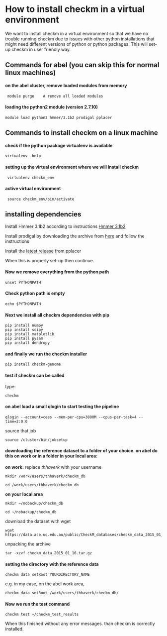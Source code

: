 # How to install checkm in a virtual environment

We want to install checkm in a virtual environment so that we have no trouble running checkm due to issues with other python installations that might need different versions of python or python packages.
This will set-up checkm in user friendly way.

## Commands for abel (you can skip this for normal linux machines)

#### on the abel cluster, remove loaded modules from memory
```
 module purge    # remove all loaded modules
```
#### loading the python2 module (version 2.7.10)
```
module load python2 hmmer/3.1b2 prodigal pplacer
```

## Commands to install checkm on a linux machine
#### check if the python package virtualenv is available
```
virtualenv —help
```
#### setting up the virtual environment where we will install checkm
```
 virtualenv checkm_env
```
#### active virtual environment
```
 source checkm_env/bin/activate
```

## installing dependencies
Install Hmmer 3.1b2 according to instructions
[Hmmer 3.1b2](http://eddylab.org/software/hmmer3/3.1b2/hmmer-3.1b2-macosx-intel.tar.gz)

Install prodigal by downloading the archive from [here](https://github.com/hyattpd/Prodigal) and follow the instructions

Install the [latest release](http://matsen.fhcrc.org/pplacer/) from pplacer 

When this is properly set-up then continue.


#### Now we remove everything from the python path
```
unset PYTHONPATH
```

#### Check python path is empty
```
echo $PYTHONPATH
```

#### Next we install all checkm dependencies with pip
```
pip install numpy
pip install scipy
pip install matplotlib
pip install pysam
pip install dendropy
```
#### and finally we run the checkm installer
```
pip install checkm-genome
```

#### test if checkm can be called
type:
```
checkm
```

#### on abel load a small qlogin to start testing the pipeline

```
qlogin --account=cees --mem-per-cpu=3800M --cpus-per-task=4 --time=2:0:0
```

source that job
```
source /cluster/bin/jobsetup
```

#### downloading the reference dataset to a folder of your choice. on abel do this on work or in a folder in your local area:

**on work:** replace _thhaverk_ with your username

```
mkdir /work/users/thhaverk/checkm_db

cd /work/users/thhaverk/checkm_db
```
**on your local area**

```
mkdir ~/nobackup/checkm_db

cd ~/nobackup/checkm_db
```

download the dataset with wget

```
wget https://data.ace.uq.edu.au/public/CheckM_databases/checkm_data_2015_01_16.tar.gz
```
unpacking the archive

```
tar -xzvf checkm_data_2015_01_16.tar.gz
```

#### setting the directory with the reference data

```
checkm data setRoot YOURDIRECTORY_NAME
```
e.g. in my case, on the abel work area, 

```
checkm data setRoot /work/users/thhaverk/checkm_db/
```

#### Now we run the test command

```
checkm test ~/checkm_test_results
```

When this finished without any error messages. than checkm is correctly installed.
